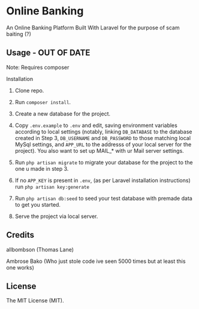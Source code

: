 # Online Banking

An Online Banking Platform Built With Laravel for the purpose of scam baiting (?)

## Usage - OUT OF DATE

Note: Requires composer

Installation

1. Clone repo.

2. Run `composer install`.

3. Create a new database for the project.

4. Copy `.env.example` to `.env` and edit, saving environment variables according to local settings (notably, linking `DB_DATABASE` to the database created in Step 3, `DB_USERNAME` and `DB_PASSWORD` to those matching local MySql settings, and `APP_URL` to the addresss of your local server for the project). You also want to set up MAIL_* with ur Mail server settings.

5. Run `php artisan migrate` to migrate your database for the project to the one u made in step 3.

6. If no `APP_KEY` is present in `.env`, (as per Laravel installation instructions) run `php artisan key:generate`

7. Run `php artisan db:seed` to seed your test database with premade data to get you started.

8. Serve the project via local server.

## Credits
allbombson (Thomas Lane)

Ambrose Bako (Who just stole code ive seen 5000 times but at least this one works)
## License
The MIT License (MIT).

